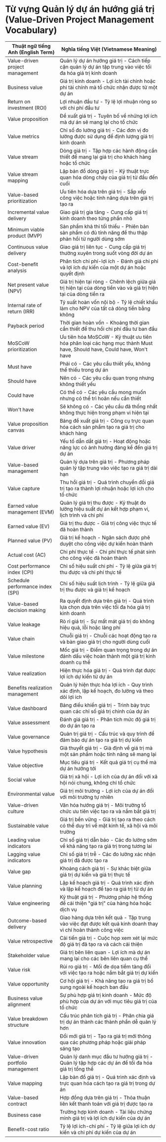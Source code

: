 # Từ vựng Quản lý dự án hướng giá trị (Value-Driven Project Management Vocabulary)

| Thuật ngữ tiếng Anh (English Term) | Nghĩa tiếng Việt (Vietnamese Meaning) |
|-----------------------------------|--------------------------------------|
| Value-driven project management | Quản lý dự án hướng giá trị - Cách tiếp cận quản lý dự án tập trung vào việc tối đa hóa giá trị kinh doanh |
| Business value | Giá trị kinh doanh - Lợi ích tài chính hoặc phi tài chính mà tổ chức nhận được từ một dự án |
| Return on investment (ROI) | Lợi nhuận đầu tư - Tỷ lệ lợi nhuận ròng so với chi phí đầu tư |
| Value proposition | Đề xuất giá trị - Tuyên bố về những lợi ích mà dự án sẽ mang lại cho tổ chức |
| Value metrics | Chỉ số đo lường giá trị - Các đơn vị đo lường được sử dụng để định lượng giá trị kinh doanh |
| Value stream | Dòng giá trị - Tập hợp các hành động cần thiết để mang lại giá trị cho khách hàng hoặc tổ chức |
| Value stream mapping | Lập bản đồ dòng giá trị - Kỹ thuật trực quan hóa dòng chảy của giá trị từ đầu đến cuối |
| Value-based prioritization | Ưu tiên hóa dựa trên giá trị - Sắp xếp công việc hoặc tính năng dựa trên giá trị tạo ra |
| Incremental value delivery | Giao giá trị gia tăng - Cung cấp giá trị kinh doanh theo từng phần nhỏ |
| Minimum viable product (MVP) | Sản phẩm khả thi tối thiểu - Phiên bản sản phẩm có đủ tính năng để thu thập phản hồi từ người dùng sớm |
| Continuous value delivery | Giao giá trị liên tục - Cung cấp giá trị thường xuyên trong suốt vòng đời dự án |
| Cost-benefit analysis | Phân tích chi phí-lợi ích - Đánh giá chi phí và lợi ích dự kiến của một dự án hoặc quyết định |
| Net present value (NPV) | Giá trị hiện tại ròng - Chênh lệch giữa giá trị hiện tại của dòng tiền vào và giá trị hiện tại của dòng tiền ra |
| Internal rate of return (IRR) | Tỷ suất hoàn vốn nội bộ - Tỷ lệ chiết khấu làm cho NPV của tất cả dòng tiền bằng không |
| Payback period | Thời gian hoàn vốn - Khoảng thời gian cần thiết để thu hồi chi phí đầu tư ban đầu |
| MoSCoW prioritization | Ưu tiên hóa MoSCoW - Kỹ thuật ưu tiên hóa phân loại các hạng mục thành Must have, Should have, Could have, Won't have |
| Must have | Phải có - Các yêu cầu thiết yếu, không thể thiếu trong dự án |
| Should have | Nên có - Các yêu cầu quan trọng nhưng không thiết yếu |
| Could have | Có thể có - Các yêu cầu mong muốn nhưng có thể trì hoãn nếu cần thiết |
| Won't have | Sẽ không có - Các yêu cầu đã thống nhất không thực hiện trong phạm vi hiện tại |
| Value proposition canvas | Bảng đề xuất giá trị - Công cụ trực quan hóa cách sản phẩm tạo ra giá trị cho khách hàng |
| Value driver | Yếu tố dẫn dắt giá trị - Hoạt động hoặc năng lực có ảnh hưởng đáng kể đến giá trị dự án |
| Value-based management | Quản lý dựa trên giá trị - Phương pháp quản lý tập trung vào việc tạo ra giá trị dài hạn |
| Value capture | Thu hồi giá trị - Quá trình chuyển đổi giá trị tạo ra thành lợi nhuận hoặc lợi ích cho tổ chức |
| Earned value management (EVM) | Quản lý giá trị thu được - Kỹ thuật đo lường hiệu suất dự án kết hợp phạm vi, lịch trình và chi phí |
| Earned value (EV) | Giá trị thu được - Giá trị công việc thực tế đã hoàn thành |
| Planned value (PV) | Giá trị kế hoạch - Ngân sách được phê duyệt cho công việc dự kiến hoàn thành |
| Actual cost (AC) | Chi phí thực tế - Chi phí thực tế phát sinh cho công việc đã hoàn thành |
| Cost performance index (CPI) | Chỉ số hiệu suất chi phí - Tỷ lệ giữa giá trị thu được và chi phí thực tế |
| Schedule performance index (SPI) | Chỉ số hiệu suất lịch trình - Tỷ lệ giữa giá trị thu được và giá trị kế hoạch |
| Value-based decision making | Ra quyết định dựa trên giá trị - Quá trình lựa chọn dựa trên việc tối đa hóa giá trị kinh doanh |
| Value leakage | Rò rỉ giá trị - Sự mất mát giá trị do không hiệu quả, lỗi hoặc lãng phí |
| Value chain | Chuỗi giá trị - Chuỗi các hoạt động tạo ra và bàn giao giá trị cho người dùng cuối |
| Value milestone | Mốc giá trị - Điểm quan trọng trong dự án đánh dấu việc hoàn thành một giá trị kinh doanh cụ thể |
| Value realization | Hiện thực hóa giá trị - Quá trình đạt được lợi ích dự kiến từ dự án |
| Benefits realization management | Quản lý hiện thực hóa lợi ích - Quy trình xác định, lập kế hoạch, đo lường và theo dõi lợi ích |
| Value dashboard | Bảng điều khiển giá trị - Trình bày trực quan các chỉ số giá trị chính của dự án |
| Value assessment | Đánh giá giá trị - Phân tích mức độ giá trị do dự án tạo ra |
| Value governance | Quản trị giá trị - Cấu trúc và quy trình để đảm bảo dự án tạo ra giá trị dự kiến |
| Value hypothesis | Giả thuyết giá trị - Giả định về giá trị mà một sản phẩm hoặc tính năng sẽ mang lại |
| Value objective | Mục tiêu giá trị - Kết quả giá trị cụ thể mà dự án hướng tới |
| Social value | Giá trị xã hội - Lợi ích của dự án đối với xã hội nói chung, không chỉ tổ chức |
| Environmental value | Giá trị môi trường - Lợi ích của dự án đối với môi trường tự nhiên |
| Value-driven culture | Văn hóa hướng giá trị - Môi trường tổ chức ưu tiên việc tạo ra và nắm bắt giá trị |
| Sustainable value | Giá trị bền vững - Giá trị tạo ra theo cách có thể duy trì về mặt kinh tế, xã hội và môi trường |
| Leading value indicators | Chỉ số giá trị dẫn báo - Các đo lường sớm về khả năng tạo ra giá trị trong tương lai |
| Lagging value indicators | Chỉ số giá trị trễ - Các đo lường xác nhận giá trị đã được tạo ra |
| Value gap | Khoảng cách giá trị - Sự khác biệt giữa giá trị dự kiến và giá trị thực tế |
| Value planning | Lập kế hoạch giá trị - Quá trình xác định và lập kế hoạch để tạo ra giá trị từ dự án |
| Value engineering | Kỹ thuật giá trị - Phương pháp hệ thống để cải thiện "giá trị" của hàng hóa hoặc dịch vụ |
| Outcome-based delivery | Giao hàng dựa trên kết quả - Tập trung vào việc đạt được kết quả kinh doanh thay vì chỉ hoàn thành công việc |
| Value retrospective | Cải tiến giá trị - Cuộc họp xem xét lại mức độ giá trị đã tạo ra và cách cải thiện |
| Stakeholder value | Giá trị bên liên quan - Lợi ích mà dự án mang lại cho các bên liên quan cụ thể |
| Value risk | Rủi ro giá trị - Mối đe dọa tiềm tàng đối với việc tạo ra hoặc nắm bắt giá trị dự kiến |
| Value opportunity | Cơ hội giá trị - Khả năng tạo ra giá trị bổ sung ngoài kế hoạch ban đầu |
| Business value alignment | Sự phù hợp giá trị kinh doanh - Mức độ phù hợp của dự án với mục tiêu giá trị của tổ chức |
| Value breakdown structure | Cấu trúc phân tích giá trị - Phân chia giá trị dự án thành các thành phần dễ quản lý hơn |
| Value innovation | Đổi mới giá trị - Tạo ra giá trị mới thông qua các phương pháp hoặc giải pháp sáng tạo |
| Value-driven portfolio management | Quản lý danh mục đầu tư hướng giá trị - Quản lý tập hợp các dự án để tối đa hóa giá trị tổng thể |
| Value mapping | Lập bản đồ giá trị - Quá trình xác định và trực quan hóa cách tạo ra giá trị trong dự án |
| Value-based contract | Hợp đồng dựa trên giá trị - Thỏa thuận liên kết thanh toán với giá trị được tạo ra |
| Business case | Trường hợp kinh doanh - Tài liệu chứng minh giá trị và lợi ích dự kiến của dự án |
| Benefit-cost ratio | Tỷ lệ lợi ích-chi phí - Tỷ lệ giữa lợi ích dự kiến và chi phí dự kiến của dự án | 